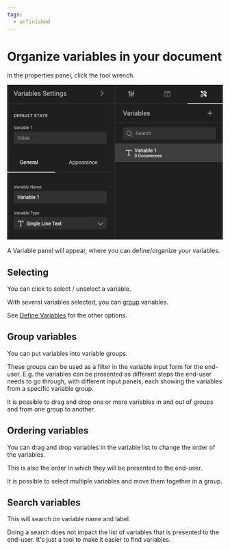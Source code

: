 ```yaml
---
tags:
  - unfinished
---
```


# Organize variables in your document


In the properties panel, click the tool wrench.

![Variables](variables-1.png)

A Variable panel will appear, where you can define/organize your variables.

## Selecting

You can click to select / unselect a variable.

With several variables selected, you can [group](#group-variables) variables.

See [Define Variables](/GraFx-Studio/guides/variables/define/) for the other options.

## Group variables

You can put variables into variable groups.

These groups can be used as a filter in the variable input form for the end-user. E.g. the variables can be presented as different steps the end-user needs to go through, with different input panels, each showing the variables from a specific variable group.

It is possible to drag and drop one or more variables in and out of groups and from one group to another.

## Ordering variables

You can drag and drop variables in the variable list to change the order of the variables.

This is also the order in which they will be presented to the end-user.

It is possible to select multiple variables and move them together in a group.

## Search variables

This will search on variable name and label.

Doing a search does not impact the list of variables that is presented to the end-user. It's just a tool to make it easier to find variables.